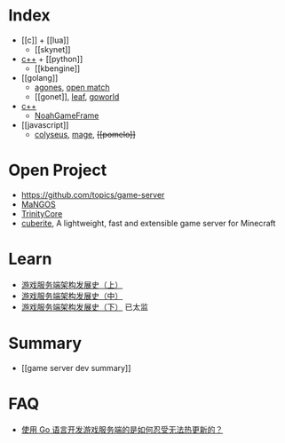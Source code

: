 # Index
- [[c]] + [[lua]]
  - [[skynet]]
- [c++](../C-plus-plus) + [[python]]
  - [[kbengine]]
- [[golang]]
  - [agones](https://github.com/googleforgames/agones), [open match](https://github.com/googleforgames/open-match)
  - [[gonet]], [leaf](https://github.com/name5566/leaf), [goworld](https://github.com/xiaonanln/goworld)
- [c++](../C-plus-plus)
  - [NoahGameFrame](https://github.com/ketoo/NoahGameFrame)
- [[javascript]]
  - [colyseus](https://github.com/gamestdio/colyseus), [mage](https://github.com/mage/mage), ~~[[pomelo]]~~


# Open Project
- https://github.com/topics/game-server
- [MaNGOS](https://github.com/mangos/MaNGOS)
- [TrinityCore](https://github.com/TrinityCore/TrinityCore)
- [cuberite](https://github.com/cuberite/cuberite), A lightweight, fast and extensible game server for Minecraft



# Learn
- [游戏服务端架构发展史（上）](http://www.skywind.me/blog/archives/1265)
- [游戏服务端架构发展史（中）](http://www.skywind.me/blog/archives/1301)
- [游戏服务端架构发展史（下）](http://www.skywind.me/blog/archives/1327) 已太监


# Summary
- [[game server dev summary]]


# FAQ
- [使用 Go 语言开发游戏服务端的是如何忍受无法热更新的？](https://www.zhihu.com/question/31912663)

